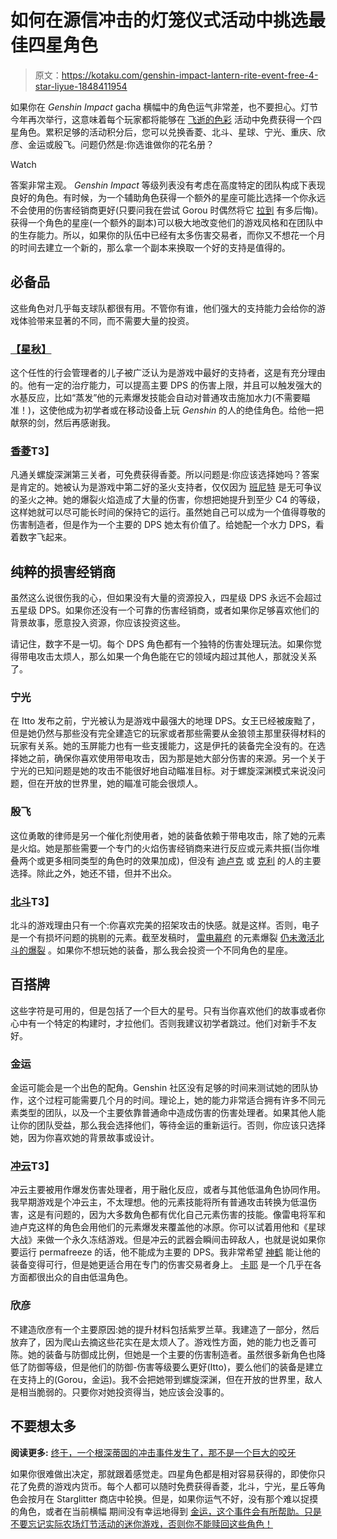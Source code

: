 # 如何在源信冲击的灯笼仪式活动中挑选最佳四星角色

> 原文：<https://kotaku.com/genshin-impact-lantern-rite-event-free-4-star-liyue-1848411954>

如果你在 *Genshin Impact* gacha 横幅中的角色运气非常差，也不要担心。灯节今年再次举行，这意味着每个玩家都将能够在 [飞逝的色彩](https://www.hoyolab.com/article/2002540) 活动中免费获得一个四星角色。累积足够的活动积分后，您可以兑换香菱、北斗、星球、宁光、重庆、欣彦、金运或殷飞。问题仍然是:你选谁做你的花名册？

Watch

答案非常主观。 *Genshin Impact* 等级列表没有考虑在高度特定的团队构成下表现良好的角色。有时候，为一个辅助角色获得一个额外的星座可能比选择一个你永远不会使用的伤害经销商更好(只要问我在尝试 Gorou 时偶然将它 [拉到](https://kotaku.com/genshin-impact-s-latest-character-announcement-is-bring-1847841160) 有多后悔)。获得一个角色的星座(一个额外的副本)可以极大地改变他们的游戏风格和在团队中的生存能力。所以，如果你的队伍中已经有太多伤害交易者，而你又不想花一个月的时间去建立一个新的，那么拿一个副本来换取一个好的支持是值得的。

## 必备品

这些角色对几乎每支球队都很有用。不管你有谁，他们强大的支持能力会给你的游戏体验带来显著的不同，而不需要大量的投资。

### [【星秋】](https://genshin-impact.fandom.com/wiki/Xingqiu)

这个任性的行会管理者的儿子被广泛认为是游戏中最好的支持者，这是有充分理由的。他有一定的治疗能力，可以提高主要 DPS 的伤害上限，并且可以触发强大的水基反应，比如“蒸发”他的元素爆发技能会自动对普通攻击施加水力(不需要瞄准！)，这使他成为初学者或在移动设备上玩 *Genshin* 的人的绝佳角色。给他一把献祭的剑，然后再感谢我。

### [香菱](https://genshin-impact.fandom.com/wiki/Xiangling)T3】

凡通关螺旋深渊第三关者，可免费获得香菱。所以问题是:你应该选择她吗？答案是肯定的。她被认为是游戏中第二好的圣火支持者，仅仅因为 [班尼特](https://genshin-impact.fandom.com/wiki/Bennett) 是无可争议的圣火之神。她的爆裂火焰造成了大量的伤害，你想把她提升到至少 C4 的等级，这样她就可以尽可能长时间的保持它的运行。虽然她自己可以成为一个值得尊敬的伤害制造者，但是作为一个主要的 DPS 她太有价值了。给她配一个水力 DPS，看着数字飞起来。

## 纯粹的损害经销商

虽然这么说很伤我的心，但如果没有大量的资源投入，四星级 DPS 永远不会超过五星级 DPS。如果你还没有一个可靠的伤害经销商，或者如果你足够喜欢他们的背景故事，愿意投入资源，你应该投资这些。

请记住，数字不是一切。每个 DPS 角色都有一个独特的伤害处理玩法。如果你觉得带电攻击太烦人，那么如果一个角色能在它的领域内超过其他人，那就没关系了。

### 宁光

在 Itto 发布之前，宁光被认为是游戏中最强大的地理 DPS。女王已经被废黜了，但是她仍然与那些没有完全建造它的玩家或者那些需要从金狼领主那里获得材料的玩家有关系。她的玉屏能力也有一些支援能力，这是伊托的装备完全没有的。在选择她之前，确保你喜欢使用带电攻击，因为那是她大部分伤害的来源。另一个关于宁光的已知问题是她的攻击不能很好地自动瞄准目标。对于螺旋深渊模式来说没问题，但在开放的世界里，她的瞄准可能会很烦人。

### 殷飞

这位勇敢的律师是另一个催化剂使用者，她的装备依赖于带电攻击，除了她的元素是火焰。她是那些需要一个专门的火焰伤害经销商来进行反应或元素共振(当你堆叠两个或更多相同类型的角色时的效果加成)，但没有 [迪卢克](https://genshin-impact.fandom.com/wiki/Diluc/) 或 [克利](https://genshin-impact.fandom.com/wiki/Klee) 的人的主要选择。除此之外，她还不错，但并不出众。

### [北斗](https://genshin-impact.fandom.com/wiki/Beidou)T3】

北斗的游戏理由只有一个:你喜欢完美的招架攻击的快感。就是这样。否则，电子是一个有损坏问题的挑剔的元素。截至发稿时， [雷电幕府](https://genshin-impact.fandom.com/wiki/Raiden_Shogun/) 的元素爆裂 [仍未激活北斗的爆裂](https://kotaku.com/genshin-impact-fan-says-theyre-suing-devs-for-changing-1847690358) 。如果你不想玩她的装备，那么我会投资一个不同角色的星座。

## 百搭牌

这些字符是可用的，但是包括了一个巨大的星号。只有当你喜欢他们的故事或者你心中有一个特定的构建时，才拉他们。否则我建议初学者跳过。他们对新手不友好。

### 金运

金运可能会是一个出色的配角。Genshin 社区没有足够的时间来测试她的团队协作，这个过程可能需要几个月的时间。理论上，她的能力非常适合拥有许多不同元素类型的团队，以及一个主要依靠普通命中造成伤害的伤害处理者。如果其他人能让你的团队受益，那么我会选择他们，等待金运的重新运行。否则，你应该只选择她，因为你喜欢她的背景故事或设计。

### [冲云](https://genshin-impact.fandom.com/wiki/Chongyun)T3】

冲云主要被用作爆发伤害处理者，用于融化反应，或者与其他低温角色协同作用。我早期游戏是个冲云主，不太理想。他的元素技能将所有普通攻击转换为低温伤害，这是有问题的，因为大多数角色都有优化自己元素伤害的技能。像雷电将军和迪卢克这样的角色会用他们的元素爆发来覆盖他的冰原。你可以试着用他和《星球大战》来做一个永久冻结游戏。但是冲云的武器会瞬间击碎敌人，也就是说如果你要运行 permafreeze 的话，他不能成为主要的 DPS。我非常希望 [神鹤](https://genshin-impact.fandom.com/wiki/Shenhe/) 能让他的装备变得可行，但是她更适合用在专门的伤害交易者身上。 [卡耶](https://genshin-impact.fandom.com/wiki/Kaeya) 是一个几乎在各方面都很出众的自由低温角色。

### 欣彦

不建造欣彦有一个主要原因:她的提升材料包括紫罗兰草。我建造了一部分，然后放弃了，因为爬山去摘这些花实在是太烦人了。游戏性方面，她的能力也乏善可陈。她的装备与防御成比例，但她是一个主要的伤害制造者。虽然很多新角色也降低了防御等级，但是他们的防御-伤害等级要么更好(Itto)，要么他们的装备是建立在支持上的(Gorou，金运)。我不会把她带到螺旋深渊，但在开放的世界里，敌人是相当脆弱的。只要你对她投资得当，她应该会没事的。

## 不要想太多

**阅读更多:** [终于，一个根深蒂固的冲击事件发生了，那不是一个巨大的咬牙](https://kotaku.com/finally-a-genshin-impact-event-that-s-not-a-huge-grind-1847805440)

如果你很难做出决定，那就跟着感觉走。四星角色都是相对容易获得的，即使你只花了免费的游戏内货币。每个人都可以随时免费获得香菱，北斗，宁光，星丘等角色会按月在 Starglitter 商店中轮换。但是，如果你运气不好，没有那个难以捉摸的角色，或者在当前横幅 期间没有幸运地得到 [金运，这个事件会有所帮助。只是不要忘记实际农场灯节活动的迷你游戏，否则你不能赎回这些角色！](https://kotaku.com/genshin-impacts-latest-controversy-shows-games-can-be-p-1848364714)